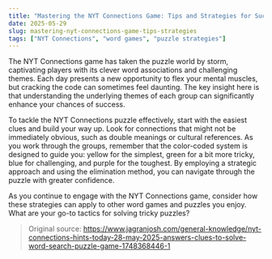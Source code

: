 ```yaml
---
title: "Mastering the NYT Connections Game: Tips and Strategies for Success"
date: 2025-05-29
slug: mastering-nyt-connections-game-tips-strategies
tags: ["NYT Connections", "word games", "puzzle strategies"]
---
```


The NYT Connections game has taken the puzzle world by storm, captivating players with its clever word associations and challenging themes. Each day presents a new opportunity to flex your mental muscles, but cracking the code can sometimes feel daunting. The key insight here is that understanding the underlying themes of each group can significantly enhance your chances of success. 

To tackle the NYT Connections puzzle effectively, start with the easiest clues and build your way up. Look for connections that might not be immediately obvious, such as double meanings or cultural references. As you work through the groups, remember that the color-coded system is designed to guide you: yellow for the simplest, green for a bit more tricky, blue for challenging, and purple for the toughest. By employing a strategic approach and using the elimination method, you can navigate through the puzzle with greater confidence.

As you continue to engage with the NYT Connections game, consider how these strategies can apply to other word games and puzzles you enjoy. What are your go-to tactics for solving tricky puzzles? 

> Original source: https://www.jagranjosh.com/general-knowledge/nyt-connections-hints-today-28-may-2025-answers-clues-to-solve-word-search-puzzle-game-1748368446-1